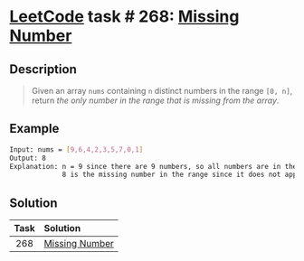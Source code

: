 # [LeetCode][leetcode] task # 268: [Missing Number][task]

Description
-----------

> Given an array `nums` containing `n` distinct numbers in the range `[0, n]`,
> return _the only number in the range that is missing from the array_.

Example
-------

```sh
Input: nums = [9,6,4,2,3,5,7,0,1]
Output: 8
Explanation: n = 9 since there are 9 numbers, so all numbers are in the range [0,9].
             8 is the missing number in the range since it does not appear in nums.
```

Solution
--------

| Task | Solution                   |
|:----:|:---------------------------|
| 268  | [Missing Number][solution] |


[leetcode]: <http://leetcode.com/>
[task]: <https://leetcode.com/problems/missing-number/>
[solution]: <https://github.com/wellaxis/witalis-jkit/blob/main/module/tasks/src/main/java/com/witalis/jkit/tasks/core/task/leetcode/h3/p268/option/Practice.java>
